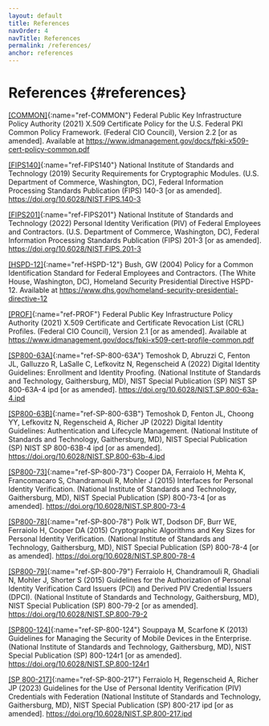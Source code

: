 ```yaml
---
layout: default
title: References
navOrder: 4
navTitle: References
permalink: /references/
anchor: references
---
```


# References {#references}

[[COMMON]](references.md#ref-COMMON){:name="ref-COMMON"} Federal Public Key Infrastructure Policy Authority (2021)
X.509 Certificate Policy for the U.S. Federal PKI Common Policy Framework.
(Federal CIO Council), Version 2.2 [or as amended]. Available at <https://www.idmanagement.gov/docs/fpki-x509-cert-policy-common.pdf>

[[FIPS140]](references.md#ref-FIPS140){:name="ref-FIPS140"} National Institute of Standards and Technology (2019) Security Requirements for Cryptographic Modules. (U.S. Department of Commerce, Washington, DC), Federal Information Processing Standards Publication (FIPS) 140-3 [or as amended]. <https://doi.org/10.6028/NIST.FIPS.140-3>

[[FIPS201]](references.md#ref-FIPS201){:name="ref-FIPS201"} National Institute of Standards and Technology (2022)
Personal Identity Verification (PIV) of Federal Employees and Contractors.
(U.S. Department of Commerce, Washington, DC), Federal Information Processing Standards Publication (FIPS) 201-3 [or as amended]. <https://doi.org/10.6028/NIST.FIPS.201-3>

[[HSPD-12]](references.md#ref-HSPD-12){:name="ref-HSPD-12"} Bush, GW (2004)
Policy for a Common Identification Standard for Federal Employees and Contractors.
(The White House, Washington, DC), Homeland Security Presidential Directive HSPD-12. Available at <https://www.dhs.gov/homeland-security-presidential-directive-12>

[[PROF]](references.md#ref-PROF){:name="ref-PROF"} Federal Public Key Infrastructure Policy Authority (2021) X.509 Certificate and Certificate Revocation List (CRL) Profiles. (Federal CIO Council), Version 2.1 [or as amended]. Available at <https://www.idmanagement.gov/docs/fpki-x509-cert-profile-common.pdf>

[[SP800-63A]](references.md#ref-SP-800-63A){:name="ref-SP-800-63A"} Temoshok D, Abruzzi C, Fenton JL, Galluzzo R, LaSalle C, Lefkovitz N, Regenscheid A (2022) Digital Identity Guidelines: Enrollment and Identity Proofing. (National Institute of Standards and Technology, Gaithersburg, MD), NIST Special Publication (SP) NIST SP 800-63A-4 ipd [or as amended]. <https://doi.org/10.6028/NIST.SP.800-63a-4.ipd>

[[SP800-63B]](references.md#ref-SP-800-63B){:name="ref-SP-800-63B"} Temoshok D, Fenton JL, Choong YY, Lefkovitz N, Regenscheid A, Richer JP (2022) Digital Identity Guidelines: Authentication and Lifecycle Management. (National Institute of Standards and Technology, Gaithersburg, MD), NIST Special Publication (SP) NIST SP 800-63B-4 ipd [or as amended]. <https://doi.org/10.6028/NIST.SP.800-63b-4.ipd>

[[SP800-73]](references.md#ref-SP-800-73){:name="ref-SP-800-73"} Cooper DA, Ferraiolo H, Mehta K, Francomacaro S, Chandramouli R, Mohler J (2015) Interfaces for Personal Identity Verification. (National Institute of Standards and Technology, Gaithersburg, MD), NIST Special Publication (SP) 800-73-4 [or as amended]. <https://doi.org/10.6028/NIST.SP.800-73-4>

[[SP800-78]](references.md#ref-SP-800-78){:name="ref-SP-800-78"} Polk WT, Dodson DF, Burr WE, Ferraiolo H, Cooper DA (2015) Cryptographic Algorithms and Key Sizes for Personal Identity Verification. (National Institute of Standards and Technology, Gaithersburg, MD), NIST Special Publication (SP) 800-78-4 [or as amended]. <https://doi.org/10.6028/NIST.SP.800-78-4>

[[SP800-79]](references.md#ref-SP-800-79){:name="ref-SP-800-79"} Ferraiolo H, Chandramouli R, Ghadiali N, Mohler J, Shorter S (2015) Guidelines for the Authorization of Personal Identity Verification Card Issuers (PCI) and Derived PIV Credential Issuers (DPCI). (National Institute of Standards and Technology, Gaithersburg, MD), NIST Special Publication (SP) 800-79-2 [or as amended]. <https://doi.org/10.6028/NIST.SP.800-79-2>

[[SP800-124]](references.md#ref-SP-800-124){:name="ref-SP-800-124"} Souppaya M, Scarfone K (2013) Guidelines for Managing the Security of Mobile Devices in the Enterprise. (National Institute of Standards and Technology, Gaithersburg, MD), NIST Special Publication (SP) 800-124r1 [or as amended]. <https://doi.org/10.6028/NIST.SP.800-124r1>

[[SP 800-217]](references.md#ref-SP-800-217){:name="ref-SP-800-217"} Ferraiolo H, Regenscheid A, Richer JP (2023)
Guidelines for the Use of Personal Identity Verification (PIV) Credentials with Federation
(National Institute of Standards and Technology, Gaithersburg, MD), NIST Special Publication (SP) 800-217 ipd [or as amended].
<https://doi.org/10.6028/NIST.SP.800-217.ipd>
